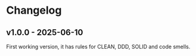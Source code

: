 # Changelog

## v1.0.0 - 2025-06-10

First working version, it has rules for CLEAN, DDD, SOLID and code smells.

